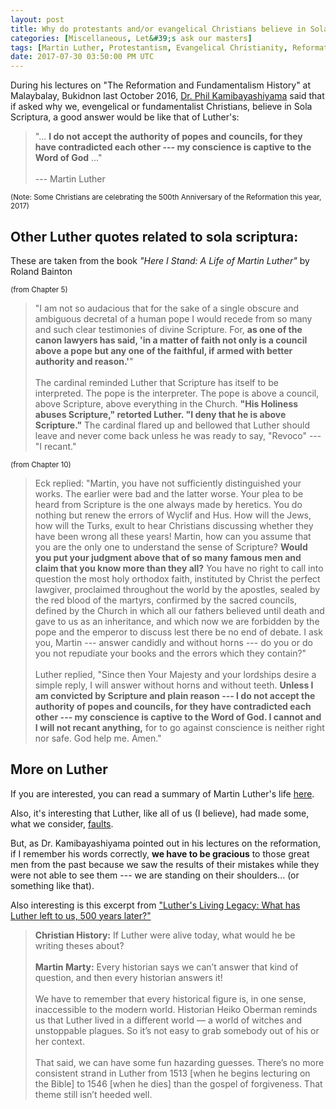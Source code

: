 ```yaml
---
layout: post
title: Why do protestants and/or evangelical Christians believe in Sola Scriptura?
categories: [Miscellaneous, Let&#39;s ask our masters]
tags: [Martin Luther, Protestantism, Evangelical Christianity, Reformation, Roland Bainton, Phil Kamibayashiyama]
date: 2017-07-30 03:50:00 PM UTC
---
```


<!-- July 30, 2017 11:50:00 PM Philippine Time -->

During his lectures on "The Reformation and Fundamentalism History" at Malaybalay, Bukidnon last October 2016, [Dr. Phil Kamibayashiyama](http://www.bjmbc.org/faculty.html) said that if asked why we, evengelical or fundamentalist Christians, believe in Sola Scriptura, a good answer would be like that of Luther's:

> "... **I do not accept the authority of popes and councils, for they have contradicted each other --- my conscience is captive to the Word of God** ..."
<br /><br />
--- Martin Luther

<small>(Note: Some Christians are celebrating the 500th Anniversary of the Reformation this year, 2017)</small>


## Other Luther quotes related to sola scriptura:

These are taken from the book _"Here I Stand: A Life of Martin Luther"_ by Roland Bainton

<small>(from Chapter 5)</small>

> "I am not so audacious that for the
sake of a single obscure and ambiguous decretal of a human pope
I would recede from so many and such clear testimonies of divine
Scripture. For, **as one of the canon lawyers has said, 'in a matter of faith not only is a council above a pope but any one of the faithful, if armed with better authority and reason.'**"
<br /><br />
> The cardinal reminded
Luther that Scripture has itself to be interpreted. The pope is the
interpreter. The pope is above a council, above Scripture, above
everything in the Church. **"His Holiness abuses Scripture," retorted Luther. "I deny that he is above Scripture."** The cardinal flared up and bellowed that Luther should leave and never come back unless he was ready to say, "Revoco" --- "I recant."

<small>(from Chapter 10)</small>

> Eck replied: "Martin, you have not sufficiently distinguished your
works. The earlier were bad and the latter worse. Your plea to be
heard from Scripture is the one always made by heretics. You do
nothing but renew the errors of Wyclif and Hus. How will the Jews,
how will the Turks, exult to hear Christians discussing whether they
have been wrong all these years! Martin, how can you assume that
you are the only one to understand the sense of Scripture? **Would you put your judgment above that of so many famous men and claim that you know more than they all?** You have no right to call into question the most holy orthodox faith, instituted by Christ the perfect lawgiver,
proclaimed throughout the world by the apostles, sealed by
the red blood of the martyrs, confirmed by the sacred councils, defined
by the Church in which all our fathers believed until death and
gave to us as an inheritance, and which now we are forbidden by the
pope and the emperor to discuss lest there be no end of debate. I ask
you, Martin --- answer candidly and without horns --- do you or do you
not repudiate your books and the errors which they contain?"
<br /><br />
> Luther replied, "Since then Your Majesty and your lordships desire
a simple reply, I will answer without horns and without teeth. **Unless I am convicted by Scripture and plain reason --- I do not accept the authority of popes and councils, for they have contradicted each other --- my conscience is captive to the Word of God. I cannot and I will not recant anything,** for to go against conscience is neither right
nor safe. God help me. Amen."

## More on Luther

If you are interested, you can read a summary of Martin Luther's life [here](http://www.christianitytoday.com/history/people/theologians/martin-luther.html).

Also, it's interesting that Luther, like all of us (I believe), had made some, what we consider, [faults](http://www.christianitytoday.com/history/issues/issue-39/was-luther-anti-semitic.html).

But, as Dr. Kamibayashiyama pointed out in his lectures on the reformation, if I remember his words correctly, **we have to be gracious** to those great men from the past because we saw the results of their mistakes while they were not able to see them --- we are standing on their shoulders... (or something like that).

Also interesting is this excerpt from ["Luther's Living Legacy: What has Luther left to us, 500 years later?"](http://www.christianitytoday.com/history/issues/issue-39/luthers-living-legacy.html)

> **Christian History:** If Luther were alive today, what would he be writing theses about?
<br /><br />
> **Martin Marty:** Every historian says we can’t answer that kind of question, and then every historian answers it!
<br /><br />
> We have to remember that every historical figure is, in one sense, inaccessible to the modern world. Historian Heiko Oberman reminds us that Luther lived in a different world — a world of witches and unstoppable plagues. So it’s not easy to grab somebody out of his or her context.
<br /><br />
> That said, we can have some fun hazarding guesses. There’s no more consistent strand in Luther from 1513 [when he begins lecturing on the Bible] to 1546 [when he dies] than the gospel of forgiveness. That theme still isn’t heeded well.
